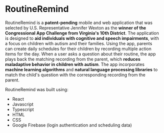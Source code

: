 # RoutineRemind

RoutineRemind is a **patent-pending** mobile and web application that was selected by U.S. Representative Jennifer Wexton as the **winner of the Congressional App Challenge from Virginia's 10th District**. The application is designed to **aid individuals with cognitive and speech impairments**, with a focus on children with autism and their families. Using the app, parents can create daily schedules for their children by recording multiple action items for the day. When a user asks a question about their routine, the app plays back the matching recording from the parent, which **reduces maladaptive behavior in children with autism**. The app incorporates **machine learning algorithms** and **natural language processing libraries** to match the child's question with the corresponding recording from the parent.

RoutineRemind was built using:
- React
- Javascript
- Typescript
- HTML
- CSS
- Google Firebase (login authentication and scheduling data)
